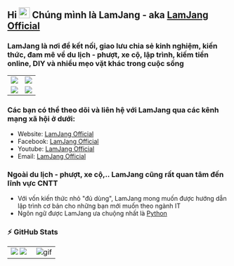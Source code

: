 ## Hi <img src="https://media.giphy.com/media/hvRJCLFzcasrR4ia7z/giphy.gif" width="25px"> Chúng mình là LamJang - aka [LamJang Official](https://www.lamjang.com)
### LamJang là nơi để kết nối, giao lưu chia sẻ kinh nghiệm, kiến thức, đam mê về du lịch - phượt, xe cộ, lập trình, kiếm tiền online, DIY và nhiều mẹo vặt khác trong cuộc sống

<table>
   <tr>
      <td><img src="https://1.bp.blogspot.com/-ImPFclfQGtw/YQYuii7UPvI/AAAAAAAABDA/DRyB1qT1pUks_BxGgfcj3dS4CZjvmo2LACLcBGAsYHQ/s800/travel.gif" /></td>
      <td><img src="https://1.bp.blogspot.com/-LyvyvZ3SpeU/YQYuitEH-dI/AAAAAAAABDE/-GtLdbuXQREYHHYOjez2fKbodXhBmU5qACLcBGAsYHQ/s800/bike.gif" /></td>
  </tr>
   <tr>
     <td><img src="https://1.bp.blogspot.com/-JGCVzibr-j4/YQYxVeteI3I/AAAAAAAABDc/MCRCSgBjIAAYFF8X7ZsLhftgqa6YPvhBwCLcBGAsYHQ/s800/mmo1.gif" /></td>
      <td><img src="https://1.bp.blogspot.com/-85mETXG1z90/YQYuiidcqII/AAAAAAAABDI/_Da6zofxdqIZwTKyqcr6v9ptUrnyHJW-QCLcBGAsYHQ/s500/diy.gif" /></td>
  </tr>
</table>

### Các bạn có thể theo dõi và liên hệ với LamJang qua các kênh mạng xã hội ở dưới:
- Website: [LamJang Official](https://www.lamjang.com)
- Facebook: [LamJang Official](https://www.facebook.com/LamJang.com)
- Youtube: [LamJang Official](https://www.youtube.com)
- Email: [LamJang Official](lamjang.official@gmail.com)


### Ngoài du lịch - phượt, xe cộ,.. LamJang cũng rất quan tâm đến lĩnh vực CNTT
- Với vốn kiến thức nhỏ "đủ dùng", LamJang mong muốn được hướng dẫn lập trình cơ bản cho những bạn mới muốn theo ngành IT
- Ngôn ngữ được LamJang ưa chuộng nhất là [Python](https://www.python.org/)

### :zap: GitHub Stats
<table>
<tr>
  <td width="50%">
    <img src="https://github-readme-stats.vercel.app/api?username=HaLTools&show_icons=true&theme=radical" />
    <img src="https://github-readme-stats.vercel.app/api/top-langs/?username=HaLTools&langs_count=8)](https://github.com/HaLTools/github-readme-stats" />
  </td>
  <td width="50%"><img alt="gif" align="right" src="https://1.bp.blogspot.com/-Zhd5pevxL8U/YQYat8wJHXI/AAAAAAAABC4/v1WfpFBdEx8ovv4IaZfA652fte0wOlMHACLcBGAsYHQ/s800/a.gif"/></td>
</tr>
<table>
















